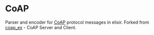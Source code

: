 # CoAP

Parser and encoder for [CoAP](https://tools.ietf.org/html/rfc7252) protocol messages in elixir.
Forked from [coap_ex](https://github.com/tpitale/coap_ex) - CoAP Server and Client.
